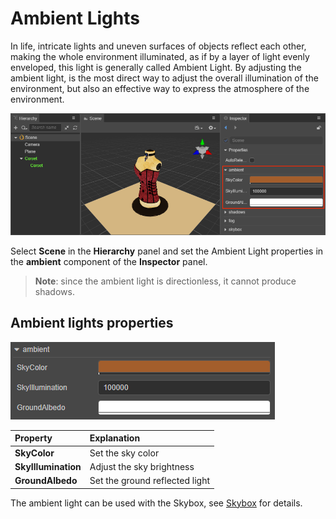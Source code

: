 # Ambient Lights

In life, intricate lights and uneven surfaces of objects reflect each other, making the whole environment illuminated, as if by a layer of light evenly enveloped, this light is generally called Ambient Light. By adjusting the ambient light, is the most direct way to adjust the overall illumination of the environment, but also an effective way to express the atmosphere of the environment.

![ambient](ambient/ambient.png)

Select **Scene** in the **Hierarchy** panel and set the Ambient Light properties in the **ambient** component of the **Inspector** panel.

> **Note**: since the ambient light is directionless, it cannot produce shadows.

## Ambient lights properties

![ambient panel](ambient/ambient-prop.png)

| Property | Explanation |
| :--- | :--- |
| **SkyColor** | Set the sky color |
| **SkyIllumination** | Adjust the sky brightness |
| **GroundAlbedo** | Set the ground reflected light |

The ambient light can be used with the Skybox, see [Skybox](skybox.md) for details.
